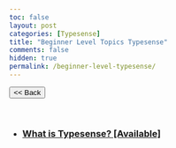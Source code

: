 ```yaml
---
toc: false
layout: post
categories: [Typesense]
title: "Beginner Level Topics Typesense"
comments: false
hidden: true
permalink: /beginner-level-typesense/
---
```


<button class="back-button" onclick="window.history.back()"><< Back</button>


<br>

<ul>
<li><h3><a href="">What is Typesense? [Available]</a></h3>
